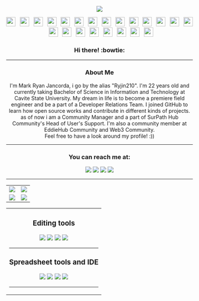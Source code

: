 <p align="center"><img src="https://user-images.githubusercontent.com/77573336/130726998-dba03447-91e1-43f7-a5dc-8f867015f091.jpg"></p>

<p align="center">
<img src="https://emojis.slackmojis.com/emojis/images/1520808873/3643/cool-doge.gif?1520808873" width="25" height="25"/> &nbsp
<img src="https://emojis.slackmojis.com/emojis/images/1571246183/6694/party_cat.gif?1571246183" width="25" height="25"/> &nbsp
<img src="https://emojis.slackmojis.com/emojis/images/1520808873/3643/cool-doge.gif?1520808873" width="25" height="25"/> &nbsp
<img src="https://emojis.slackmojis.com/emojis/images/1571246183/6694/party_cat.gif?1571246183" width="25" height="25"/> &nbsp
<img src="https://emojis.slackmojis.com/emojis/images/1520808873/3643/cool-doge.gif?1520808873" width="25" height="25"/> &nbsp
<img src="https://emojis.slackmojis.com/emojis/images/1571246183/6694/party_cat.gif?1571246183" width="25" height="25"/> &nbsp
<img src="https://emojis.slackmojis.com/emojis/images/1520808873/3643/cool-doge.gif?1520808873" width="25" height="25"/> &nbsp
<img src="https://emojis.slackmojis.com/emojis/images/1571246183/6694/party_cat.gif?1571246183" width="25" height="25"/> &nbsp
<img src="https://emojis.slackmojis.com/emojis/images/1520808873/3643/cool-doge.gif?1520808873" width="25" height="25"/> &nbsp
<img src="https://emojis.slackmojis.com/emojis/images/1571246183/6694/party_cat.gif?1571246183" width="25" height="25"/> &nbsp
<img src="https://emojis.slackmojis.com/emojis/images/1520808873/3643/cool-doge.gif?1520808873" width="25" height="25"/> &nbsp
<img src="https://emojis.slackmojis.com/emojis/images/1571246183/6694/party_cat.gif?1571246183" width="25" height="25"/> &nbsp
<img src="https://emojis.slackmojis.com/emojis/images/1520808873/3643/cool-doge.gif?1520808873" width="25" height="25"/> &nbsp
<img src="https://emojis.slackmojis.com/emojis/images/1571246183/6694/party_cat.gif?1571246183" width="25" height="25"/> &nbsp
<img src="https://emojis.slackmojis.com/emojis/images/1520808873/3643/cool-doge.gif?1520808873" width="25" height="25"/> &nbsp
<img src="https://emojis.slackmojis.com/emojis/images/1571246183/6694/party_cat.gif?1571246183" width="25" height="25"/> &nbsp
<img src="https://emojis.slackmojis.com/emojis/images/1520808873/3643/cool-doge.gif?1520808873" width="25" height="25"/> &nbsp
<img src="https://emojis.slackmojis.com/emojis/images/1571246183/6694/party_cat.gif?1571246183" width="25" height="25"/> &nbsp
<img src="https://emojis.slackmojis.com/emojis/images/1520808873/3643/cool-doge.gif?1520808873" width="25" height="25"/> &nbsp
<img src="https://emojis.slackmojis.com/emojis/images/1571246183/6694/party_cat.gif?1571246183" width="25" height="25"/> &nbsp
<img src="https://emojis.slackmojis.com/emojis/images/1520808873/3643/cool-doge.gif?1520808873" width="25" height="25"/> &nbsp
<img src="https://emojis.slackmojis.com/emojis/images/1571246183/6694/party_cat.gif?1571246183" width="25" height="25"/>
</p>

<h3 align="center">Hi there! :bowtie:</h3>

_________________

<h3 align="center">About Me</h3>

<p align="center">I'm Mark Ryan Jancorda, i go by the alias "Ryjin210". I'm 22 years old and currently taking Bachelor of Science in Information and Technology at Cavite State University. My dream in life is to become a premiere field engineer and be a part of a Developer Relations Team. I joined GitHub to learn how open source works and contribute in different kinds of projects. as of now i am a Community Manager and a part of SurPath Hub Community's Head of User's Support. I'm also a community member at EddieHub Community and Web3 Community. <br>Feel free to have a look around my profile! :))</p>

_________________

<h3 align="center">You can reach me at:</h3>

<p align="center"><a href="https://www.facebook.com/Ryjin210/"><img src="https://img.shields.io/badge/Facebook-1877F2?style=for-the-badge&logo=facebook&logoColor=white"></a>
<a href="https://www.linkedin.com/in/mark-ryan-jancorda-6916a6204/"><img src="https://img.shields.io/badge/LinkedIn-0077B5?style=for-the-badge&logo=linkedin&logoColor=white"></a>
<a href="https://twitter.com/Ryjinx210"><img src="https://img.shields.io/badge/Twitter-1DA1F2?style=for-the-badge&logo=twitter&logoColor=white"></a>
<a href="https://www.youtube.com/channel/UCyESp1RtvMEBPWJlAyBuWmA"><img src="https://img.shields.io/badge/YouTube-FF0000?style=for-the-badge&logo=youtube&logoColor=white"></a></p>

_________________


<table align="center" width="100%">
  <tr>
  <td>
    <img src="https://github-readme-streak-stats.herokuapp.com/?user=Ryjin210&theme=tokyonight_duo">
  </td>
  <td> 
    <img src="https://github-readme-stats.vercel.app/api?username=Ryjin210&show_icons=true&theme=tokyonight">
  </td>
  </tr>  
  <tr>
    <td align="center">
    <img src="https://github-readme-stats.vercel.app/api/top-langs/?username=Ryjin210&theme=tokyonight">        
    </td>
    <td align="center">
    <img src="https://github-readme-stats.vercel.app/api/pin/?username=Ryjin210&repo=TechGeeksHub&theme=tokyonight">
      </td>
  </tr>
  </table>
<table align="center" width="100%">
 <tr>      
    <td align="center" background-color="black">
      <h3>Editing tools</h3>
      <img src="https://img.shields.io/badge/Canva-%2300C4CC.svg?&style=for-the-badge&logo=Canva&logoColor=white">
      <img src="https://img.shields.io/badge/Adobe%20Photoshop-31A8FF?style=for-the-badge&logo=Adobe%20Photoshop&logoColor=black">
      <img src="https://img.shields.io/badge/Adobe%20Premiere%20Pro-9999FF?style=for-the-badge&logo=Adobe%20Premiere%20Pro&logoColor=white">
      <img src="https://img.shields.io/badge/Adobe%20Illustrator-FF9A00?style=for-the-badge&logo=adobe%20illustrator&logoColor=white">
      <hr>
      <h3 align="center">Spreadsheet tools and IDE</h3>      
      <img src="https://img.shields.io/badge/Microsoft_Office-D83B01?style=for-the-badge&logo=microsoft-office&logoColor=white">
      <img src="https://img.shields.io/badge/Eclipse-2C2255?style=for-the-badge&logo=eclipse&logoColor=white">
      <img src="https://img.shields.io/badge/Visual_Studio-5C2D91?style=for-the-badge&logo=visual%20studio&logoColor=white">
      <img src="https://img.shields.io/badge/Visual_Studio_Code-0078D4?style=for-the-badge&logo=visual%20studio%20code&logoColor=white">
      <hr>
    </td>
    </tr>
</table>




